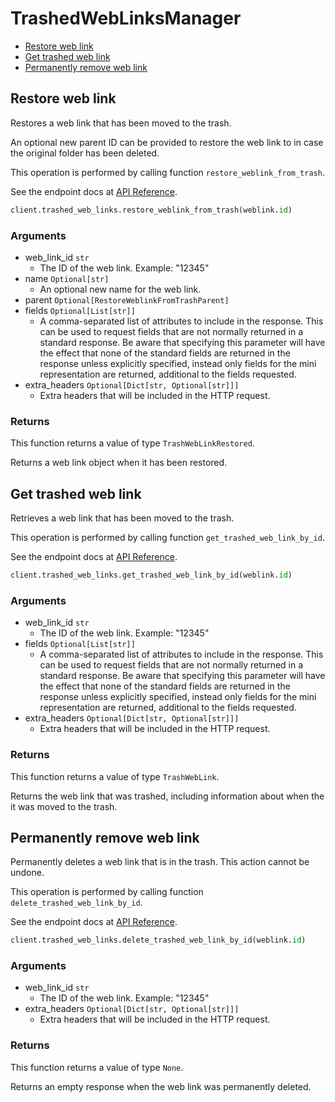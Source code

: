 # TrashedWebLinksManager

- [Restore web link](#restore-web-link)
- [Get trashed web link](#get-trashed-web-link)
- [Permanently remove web link](#permanently-remove-web-link)

## Restore web link

Restores a web link that has been moved to the trash.

An optional new parent ID can be provided to restore the web link to in case
the original folder has been deleted.

This operation is performed by calling function `restore_weblink_from_trash`.

See the endpoint docs at
[API Reference](https://developer.box.com/reference/post-web-links-id/).

<!-- sample post_web_links_id -->

```python
client.trashed_web_links.restore_weblink_from_trash(weblink.id)
```

### Arguments

- web_link_id `str`
  - The ID of the web link. Example: "12345"
- name `Optional[str]`
  - An optional new name for the web link.
- parent `Optional[RestoreWeblinkFromTrashParent]`
- fields `Optional[List[str]]`
  - A comma-separated list of attributes to include in the response. This can be used to request fields that are not normally returned in a standard response. Be aware that specifying this parameter will have the effect that none of the standard fields are returned in the response unless explicitly specified, instead only fields for the mini representation are returned, additional to the fields requested.
- extra_headers `Optional[Dict[str, Optional[str]]]`
  - Extra headers that will be included in the HTTP request.

### Returns

This function returns a value of type `TrashWebLinkRestored`.

Returns a web link object when it has been restored.

## Get trashed web link

Retrieves a web link that has been moved to the trash.

This operation is performed by calling function `get_trashed_web_link_by_id`.

See the endpoint docs at
[API Reference](https://developer.box.com/reference/get-web-links-id-trash/).

<!-- sample get_web_links_id_trash -->

```python
client.trashed_web_links.get_trashed_web_link_by_id(weblink.id)
```

### Arguments

- web_link_id `str`
  - The ID of the web link. Example: "12345"
- fields `Optional[List[str]]`
  - A comma-separated list of attributes to include in the response. This can be used to request fields that are not normally returned in a standard response. Be aware that specifying this parameter will have the effect that none of the standard fields are returned in the response unless explicitly specified, instead only fields for the mini representation are returned, additional to the fields requested.
- extra_headers `Optional[Dict[str, Optional[str]]]`
  - Extra headers that will be included in the HTTP request.

### Returns

This function returns a value of type `TrashWebLink`.

Returns the web link that was trashed,
including information about when the it
was moved to the trash.

## Permanently remove web link

Permanently deletes a web link that is in the trash.
This action cannot be undone.

This operation is performed by calling function `delete_trashed_web_link_by_id`.

See the endpoint docs at
[API Reference](https://developer.box.com/reference/delete-web-links-id-trash/).

<!-- sample delete_web_links_id_trash -->

```python
client.trashed_web_links.delete_trashed_web_link_by_id(weblink.id)
```

### Arguments

- web_link_id `str`
  - The ID of the web link. Example: "12345"
- extra_headers `Optional[Dict[str, Optional[str]]]`
  - Extra headers that will be included in the HTTP request.

### Returns

This function returns a value of type `None`.

Returns an empty response when the web link was
permanently deleted.
